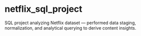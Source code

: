 # netflix_sql_project
SQL project analyzing Netflix dataset — performed data staging, normalization, and analytical querying to derive content insights.
